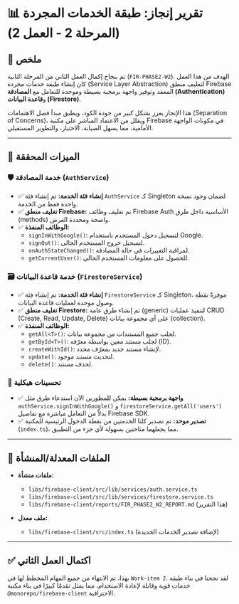 # 📊 تقرير إنجاز: طبقة الخدمات المجردة (المرحلة 2 - العمل 2)

## 📝 ملخص

تم بنجاح إكمال العمل الثاني من المرحلة الثانية (`FIR-PHASE2-W2`). الهدف من هذا العمل كان إنشاء طبقة خدمات مجردة (Service Layer Abstraction) لتغليف منطق Firebase المعقد وتوفير واجهة برمجية بسيطة وموحدة للتعامل مع **المصادقة (Authentication)** و**قاعدة البيانات (Firestore)**.

هذا الإنجاز يعزز بشكل كبير من جودة الكود، ويطبق مبدأ فصل الاهتمامات (Separation of Concerns)، ويقلل من الاعتماد المباشر على مكتبة Firebase في مكونات الواجهة الأمامية، مما يسهل الصيانة، الاختبار، والتطوير المستقبلي.

---

## 🚀 الميزات المحققة

### 🛡️ خدمة المصادقة (`AuthService`)
- ✅ **إنشاء فئة الخدمة:** تم إنشاء فئة `AuthService` كـ Singleton لضمان وجود نسخة واحدة فقط من الخدمة.
- ✅ **تغليف منطق Firebase:** تم تغليف وظائف Firebase Auth الأساسية داخل طرق (methods) واضحة ومحددة الغرض.
- ✅ **الوظائف المنفذة:**
    - `signInWithGoogle()`: لتسجيل دخول المستخدم باستخدام Google.
    - `signOut()`: لتسجيل خروج المستخدم الحالي.
    - `onAuthStateChanged()`: لمراقبة التغييرات في حالة المصادقة.
    - `getCurrentUser()`: للحصول على معلومات المستخدم الحالي.

### 🗃️ خدمة قاعدة البيانات (`FirestoreService`)
- ✅ **إنشاء فئة الخدمة:** تم إنشاء فئة `FirestoreService` كـ Singleton، موفرةً نقطة وصول موحدة لعمليات قاعدة البيانات.
- ✅ **تغليف منطق Firestore:** تم إنشاء طرق عامة (generic) لتنفيذ عمليات CRUD (Create, Read, Update, Delete) على أي مجموعة بيانات (collection).
- ✅ **الوظائف المنفذة:**
    - `getAll<T>()`: لجلب جميع المستندات من مجموعة بيانات.
    - `getById<T>()`: لجلب مستند معين بواسطة معرّفه (ID).
    - `createWithId()`: لإنشاء مستند جديد بمعرّف محدد.
    - `update()`: لتحديث مستند موجود.
    - `delete()`: لحذف مستند.

### 🧩 تحسينات هيكلية
- ✅ **واجهة برمجية بسيطة:** يمكن للمطورين الآن استدعاء طرق مثل `authService.signInWithGoogle()` و `firestoreService.getAll('users')` بدلاً من التعامل مباشرة مع تفاصيل Firebase SDK.
- ✅ **تصدير موحد:** تم تصدير كلتا الخدمتين من نقطة الدخول الرئيسية للمكتبة (`index.ts`)، مما يجعلهما متاحتين بسهولة لأي جزء من التطبيق.

---

## 📁 الملفات المعدلة/المنشأة

- **ملفات منشأة:**
  - `libs/firebase-client/src/lib/services/auth.service.ts`
  - `libs/firebase-client/src/lib/services/firestore.service.ts`
  - `libs/firebase-client/reports/FIR_PHASE2_W2_REPORT.md` (هذا التقرير)

- **ملف معدل:**
  - `libs/firebase-client/src/index.ts` (لإضافة تصدير الخدمات الجديدة)

---

## ✅ اكتمال العمل الثاني

بهذا، تم الانتهاء من جميع المهام المخطط لها في `Work-item 2`. لقد نجحنا في بناء طبقة خدمات قوية وقابلة لإعادة الاستخدام، مما يمثل تقدمًا كبيرًا في بناء مكتبة `@monorepo/firebase-client` الاحترافية.
